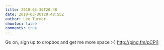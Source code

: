```yaml
---
title: 2010-03-30T20-48
date: 2010-03-30T20:48:55Z
author: Lee Turner
showtoc: false
comments: true
---
```


Go on, sign up to dropbox and get me more space :-) http://ping.fm/pCPi1

